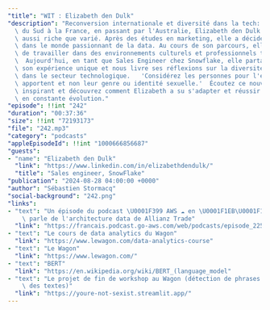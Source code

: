 ```yaml
---
"title": "WIT : Elizabeth den Dulk"
"description": "Reconversion internationale et diversité dans la tech: De l'Afrique\
  \ du Sud à la France, en passant par l'Australie, Elizabeth den Dulk a un parcours\
  \ aussi riche que varié. Après des études en marketing, elle a décidé de se réinventer\
  \ dans le monde passionnant de la data. Au cours de son parcours, elle a eu l'opportunité\
  \ de travailler dans des environnements culturels et professionnels très différents.\
  \ ‍ Aujourd'hui, en tant que Sales Engineer chez Snowflake, elle partage avec nous\
  \ son expérience unique et nous livre ses réflexions sur la diversité et l'inclusion\
  \ dans le secteur technologique.   'Considérez les personnes pour l'expérience qu'elles\
  \ apportent et non leur genre ou identité sexuelle.'  Écoutez ce nouvel épisode\
  \ inspirant et découvrez comment Elizabeth a su s'adapter et réussir dans un secteur\
  \ en constante évolution."
"episode": !!int "242"
"duration": "00:37:36"
"size": !!int "72193173"
"file": "242.mp3"
"category": "podcasts"
"appleEpisodeId": !!int "1000666856687"
"guests":
- "name": "Elizabeth den Dulk"
  "link": "https://www.linkedin.com/in/elizabethdendulk/"
  "title": "Sales engineer, SnowFlake"
"publication": "2024-08-28 04:00:00 +0000"
"author": "Sébastien Stormacq"
"social-background": "242.png"
"links":
- "text": "Un épisode du podcast \U0001F399️ AWS ☁️ en \U0001F1EB\U0001F1F7 avec qui\
    \ parle de l'architecture data de Allianz Trade"
  "link": "https://francais.podcast.go-aws.com/web/podcasts/episode_225/index.html"
- "text": "Le cours de data analytics du Wagon"
  "link": "https://www.lewagon.com/data-analytics-course"
- "text": "Le Wagon"
  "link": "https://www.lewagon.com/"
- "text": "BERT"
  "link": "https://en.wikipedia.org/wiki/BERT_(language_model"
- "text": "Le projet de fin de workshop au Wagon (détection de phrases sexistes dans\
    \ des textes)"
  "link": "https://youre-not-sexist.streamlit.app/"
---
```

